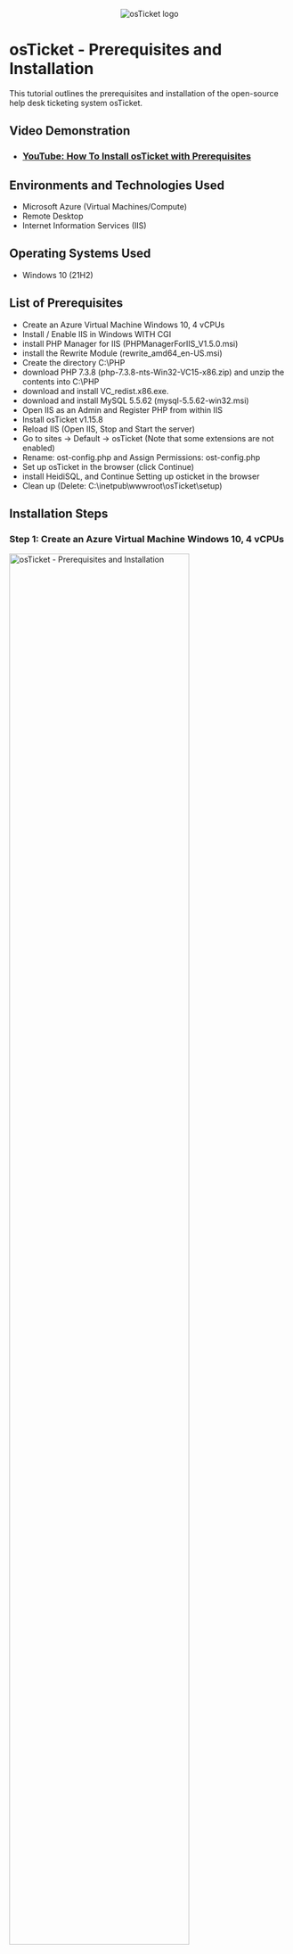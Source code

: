 <p align="center">
<img src="https://i.imgur.com/Clzj7Xs.png" alt="osTicket logo"/>
</p>

<h1>osTicket - Prerequisites and Installation</h1>
This tutorial outlines the prerequisites and installation of the open-source help desk ticketing system osTicket.<br />


<h2>Video Demonstration</h2>

- ### [YouTube: How To Install osTicket with Prerequisites](https://www.youtube.com)

<h2>Environments and Technologies Used</h2>

- Microsoft Azure (Virtual Machines/Compute)
- Remote Desktop
- Internet Information Services (IIS)

<h2>Operating Systems Used </h2>

- Windows 10</b> (21H2)

<h2>List of Prerequisites</h2>

- Create an Azure Virtual Machine Windows 10, 4 vCPUs
- Install / Enable IIS in Windows WITH CGI
- install PHP Manager for IIS (PHPManagerForIIS_V1.5.0.msi)
- install the Rewrite Module (rewrite_amd64_en-US.msi)
- Create the directory C:\PHP
- download PHP 7.3.8 (php-7.3.8-nts-Win32-VC15-x86.zip) and unzip the contents into C:\PHP
- download and install VC_redist.x86.exe.
- download and install MySQL 5.5.62 (mysql-5.5.62-win32.msi)
- Open IIS as an Admin and Register PHP from within IIS
- Install osTicket v1.15.8
- Reload IIS (Open IIS, Stop and Start the server)
- Go to sites -> Default -> osTicket (Note that some extensions are not enabled)
- Rename: ost-config.php and Assign Permissions: ost-config.php
- Set up osTicket in the browser (click Continue)
- install HeidiSQL, and Continue Setting up osticket in the browser
- Clean up (Delete: C:\inetpub\wwwroot\osTicket\setup)


<h2>Installation Steps</h2>
<h3><strong>Step 1: Create an Azure Virtual Machine Windows 10, 4 vCPUs</strong></h3>
<p>
<img src="https://user-images.githubusercontent.com/131130119/232697781-0bb54e23-f521-4279-a6af-2b13f4e3de5c.png" height="80%" width="80%" alt="osTicket - Prerequisites and Installation"/>
</p>

<p>
  The first you pretty much want to do is to Create a Resource Group.This is to ensure that all related resources can be contained in one group. As soon as you have created a resource group, the next thing is to create a Windows 10 Virtual Machine (VM) with 2-4 Virtual CPUs. Make sure the VM is given a name, such as "Vm-osticket".
Also this is the time you have to specify Username, (for example/whatever you chose) and password (for example/whatever you chose). 
  </p>
 <p>
<img src="https://user-images.githubusercontent.com/131130119/232706472-ff638ec1-f929-4861-b6c4-675754255d3d.png" height="80%" width="80%" alt="osTicket - Prerequisites and Installation"/>
  
  <p>When creating the VM, allow it to create a new Virtual Network (Vnet). This is done authomatically during VM creation.</p>
</p>

<br />

<h3><strong>Step 2: On new VM - Install / Enable IIS in Windows WITH CGI</strong></h3>
<p>
<img src="https://user-images.githubusercontent.com/131130119/232729509-e18baa65-40cb-4337-b971-293f240a57e1.png" height="80%" width="80%" alt="osTicket - Prerequisites and Installation"/>
</p>
<p>
To do this you have to Logon to the newly created VM using the username and password created during the VM creation in Azure. This is done through Remote Destop
  Connection software, available in all windows OS.  And as soon as the window opens, go to the start menu and run ---> control --> programs --> turn windows features
  on or off --> check --> Internet Information Service --> World Wide Web Service --> Application Development Features --> and finally check --> CGI. --> 
  click ok to install Internet Information Service selected features.
</p>
<br />

<h3><strong>Step 3: On the VM - install PHP Manager for IIS (PHPManagerForIIS_V1.5.0.msi)</strong></h3>
<p>
<img src="https://user-images.githubusercontent.com/131130119/232734318-4aa5dd01-e47b-48e0-bb31-04ccc4bc6220.png" height="80%" width="80%" alt="osTicket - Prerequisites and Installation"/>
</p>
<p>
Using the this link, download and install PHP Manager for IIS (PHPManagerForIIS_V1.5.0.msi) https://drive.google.com/file/d/1RHsNd4eWIOwaNpj3JW4vzzmzNUH86wY_/view?usp=share_link . As demonstrated above, it requires just a normal installatiion. 
</p>
<br />

<h3><strong>Step 4: On the VM - install the Rewrite Module (rewrite_amd64_en-US.msi)</strong></h3>
<p>
<img src="https://user-images.githubusercontent.com/131130119/232738850-09179366-1352-4785-bb00-5f56d28097a9.png" height="80%" width="80%" alt="osTicket - Prerequisites and Installation"/>
</p>
<p>
Using the this link, download and install Rewrite Module (rewrite_amd64_en-US.msi)  . 
  https://drive.google.com/file/d/1tIK9GZBKj1JyUP87eewxgdNqn9pZmVmY/view?usp=share_link. As demonstrated above, it requires just a normal installatiion.
</p>
<br />

<h3><strong>Step 5: Create the directory for PHP on our C drive - C:\PHP </strong></h3>
<p>
<img src="https://user-images.githubusercontent.com/131130119/232745560-d2eeb5db-a14a-4143-8ee0-23b2d774df5c.png" height="80%" width="80%" alt="osTicket - Prerequisites and Installation"/>
</p>
<p>
So basically this is to create a folder names PHP on the C drive. So sinply go to the C drive  Right click, go to new and and create a folder. Name it PHP
</p>
<br />

<h3><strong>Step 6: Download PHP 7.3.8 (php-7.3.8-nts-Win32-VC15-x86.zip) and unzip the contents into C:\PHP </strong></h3>
<p>
<img src="https://user-images.githubusercontent.com/131130119/232750070-d2b32012-d092-4e54-83f7-92900545d1a8.png" height="80%" width="80%" alt="osTicket - Prerequisites and Installation"/>
</p>
<p>
So basically this is to download the PHP zip file and extract the content of the file into the previously created folder named PHP on the C drive. So sinply go to the download folder to locate the zip folder and  Right click, to extract in to the PHP folder on the C Drive. (Link below to download)
https://drive.google.com/file/d/1snNMtLdCOpMtkCyD4mvl9yOOmvVIp9fP/view?usp=share_link
</p>
<br />

<h3><strong>Step 7: Download and install VC_redist.x86.exe.</strong></h3>
<p>
<img src="https://user-images.githubusercontent.com/131130119/232861652-4dce1627-53ee-4a07-8003-fe98f204ecd6.png" height="80%" width="80%" alt="osTicket - Prerequisites and Installation"/>
</p>
<p>
Download and install the VC_redist.x86.exe. This is just a normal installation.
https://drive.google.com/file/d/1s1OsGF3-ioO0_9LYizPRiVuIkb3lFJgH/view?usp=share_link
</p>
<br />

<h3><strong>Step 8: Download and install MySQL 5.5.62 (mysql-5.5.62-win32.msi) </strong></h3>
<p>
<img src="https://user-images.githubusercontent.com/131130119/232865934-df77cacb-9f0d-4737-8bf0-deef389255fd.png" height="80%" width="80%" alt="osTicket - Prerequisites and Installation"/>
</p>
<p>
 Pretty simple, just using the link below Download and install MySQL 5.5.62 (mysql-5.5.62-win32.msi)
  --> Typical Setup --> Launch Configuration Wizard (after install) --> Standard Configuration --> make sure you remember the password.

 https://drive.google.com/file/d/1_OWh9p7VQLcrB0q_V7qT8yHl0xo5gv7z/view?usp=share_link
</p>
<br />

<h3><strong>Step 9: Open IIS as an Admin and Register PHP from within IIS  </strong></h3>
<h3><strong>Install osTicket v1.15.8 </strong></h3>
<p>
<img src="https://user-images.githubusercontent.com/131130119/232871745-d00dbceb-f09c-4d3d-8c8c-3c01938fba8f.png" height="80%" width="80%" alt="osTicket - Prerequisites and Installation"/>
</p>
<p>
 Pretty much simple, just using the link below Download and install Install osTicket v1.15.8 (mysql-5.5.62-win32.msi)
  --> Extract the folder --> Copy the upload folder (after extraction) --> Extract and copy “upload” folder to c:\inetpub\wwwroot --> Within c:\inetpub\wwwroot, Rename “upload” to “osTicket”.
https://drive.google.com/file/d/1VeVXKlzHDRjeaVUL99ptq7qYbrbXdFxJ/view?usp=share_link
</p>
<br />

<h3><strong>Step 10: Reload IIS (Open IIS, Stop and Start the server)  </strong></h3>
<h3><strong>Go to sites -> Default -> osTicket (Note that some extensions are not enabled) </strong></h3>
<p>
<img src="https://user-images.githubusercontent.com/131130119/232971750-bea784e5-f807-4e54-9ed8-13f912b6b826.png" height="80%" width="80%" alt="osTicket - Prerequisites and Installation"/>
</p>

<p>
<img src="https://user-images.githubusercontent.com/131130119/232974937-32254e95-0ac2-42fa-8833-efa4739007d0.png" height="80%" width="80%" alt="osTicket - Prerequisites and Installation"/>
</p>

<p>
<img src="https://user-images.githubusercontent.com/131130119/232973047-d14fc0cf-d18f-4e41-b2f1-3d1780b659e8.png" height="80%" width="80%" alt="osTicket - Prerequisites and Installation"/>
</p>
<p>
<img src="https://user-images.githubusercontent.com/131130119/232973364-a3a930dc-88e2-4ab9-8772-2d0b0bd0d23f.png" height="80%" width="80%" alt="osTicket - Prerequisites and Installation"/>
</p>
<p>
<img src="https://user-images.githubusercontent.com/131130119/232975402-0117f99e-77a5-4131-aebd-03a83a992bfe.png" height="80%" width="80%" alt="osTicket - Prerequisites and Installation"/>
</p>
<p>
Go to sites -> Default -> osTicket On the right, click “Browse *:80”. this should display osTicket installer on the web browser. Once that is done you should Note that some extensions are not enabled on the installer as demonstrated above. Go back to IIS, sites --> Default --> osTicket Double-click PHP Manager Click --> “Enable or disable an extension”. Enable these extensions.<br />
Enable: php_imap.dll<br />
Enable: php_intl.dll<br />
Enable: php_opcache.dll<br />
Refresh the osTicket site in your browse, observe the installer if some of the extensions are enabled
</p>
<br />

<h3><strong>Step 11: Rename: ost-config.php and Assign Permissions: ost-config.php </strong></h3>
<p>
<img src="https://user-images.githubusercontent.com/131130119/232978536-da5912b6-7aab-4bbb-8983-2863df05276e.png" height="80%" width="80%" alt="osTicket - Prerequisites and Installation"/>
</p>
<p>
<img src="https://user-images.githubusercontent.com/131130119/232983471-bd78efb2-132e-4278-bec2-20b41a872013.png" height="80%" width="80%" alt="osTicket - Prerequisites and Installation"/>
</p>
<p>
 As demonstrated on the screenshot the file can be located  and retrieved From: C:\inetpub\wwwroot\osTicket\include\ost-sampleconfig.php. --> The file ost-sampleconfig.php should be remaned to ost-config.php. (To: C:\inetpub\wwwroot\osTicket\include\ost-config.php). --> Assign Permissions: ost-config.php this can be done the following ways. <br />
  Disable inheritance -> Remove All<br />
  New Permissions -> Everyone -> All<br />
</p>
<br />

<h3><strong> Step 12: Set up osTicket in the browser (click Continue) </strong></h3>
<p>
<img src="https://user-images.githubusercontent.com/131130119/233210759-ccd869bd-8e7d-4d40-bd92-b5043a81e526.png" height="80%" width="80%" alt="osTicket - Prerequisites and Installation"/>
</p>
<p>
<img src="https://user-images.githubusercontent.com/131130119/233210996-51c36462-3149-4799-8e1d-76af71302ebf.png" height="80%" width="80%" alt="osTicket - Prerequisites and Installation"/>
</p>
<p>
Continue Setting up osTicket in the browser (click Continue) --> Name Helpdesk, Default email (receives email from customers). Create the admin profile and fill all necessay information as provided before installation.
</p>
<br />


<h3><strong> Step 13: install HeidiSQL, and Continue Setting up osticket in the browser </strong></h3>
<p>
<img src="https://user-images.githubusercontent.com/131130119/233216999-dd1edf47-d7a9-4c8d-80d8-8b12ca863d91.png" height="80%" width="80%" alt="osTicket - Prerequisites and Installation"/>
</p>
<p>
<img src="https://user-images.githubusercontent.com/131130119/233217127-3321edec-cf7b-4f14-af17-329d1dc1801a.png" height="80%" width="80%" alt="osTicket - Prerequisites and Installation"/>
</p>

<p>
<img src="https://user-images.githubusercontent.com/131130119/233221643-e1b1b38c-4a70-4159-ae7f-8aa37734d497.png" height="80%" width="80%" alt="osTicket - Prerequisites and Installation"/>
</p>

<p>
To continue Setting up osTicket in the browser we have of download and install HeidiSQL. This program allows us to connect to mysql server to setup a database that OsTicket is going to use. So we are going to install HeidiSQL database client. Lunch the HeidiSQL --> create new session --> add paasword (must be remembered to login to the database) --> connect to session --> create database called osTicket.   <br />
</p>
<p>
To continue Setting up osTicket in the browser. Fill in the database information on the osTicket installer<br />
- mySQL Database: osTicket <br />
- mySQL Username: root <br />
- mySQL password: (user defined) <br />
- Click install Now <br />
</p>
<p>
<img src="https://user-images.githubusercontent.com/131130119/233222955-388acc94-496c-4ece-bc59-151083c5fe90.png" height="80%" width="80%" alt="osTicket - Prerequisites and Installation"/>
</p>
<p>
Clean up
Delete: C:\inetpub\wwwroot\osTicket\setup
Set Permissions to “Read” only: C:\inetpub\wwwroot\osTicket\include\ost-config.php
</p>
<p>
Notes: <br />
Browse to your help desk login page: http://localhost/osTicket/scp/login.php  <br />
End Users osTicket URL: http://localhost/osTicket/ 
</p>
<p>
CONGRATULATION YOU HAVE INSTALLED OSTICKET SUCCESSFULLY.
<br />
DONE
</p>
<br />

